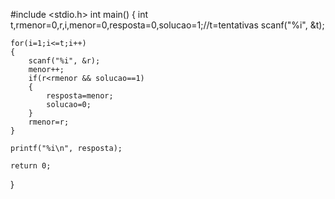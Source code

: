 #include <stdio.h>
int main()
{
    int t,rmenor=0,r,i,menor=0,resposta=0,solucao=1;//t=tentativas
    scanf("%i", &t);
    
    for(i=1;i<=t;i++)
    {
        scanf("%i", &r);
        menor++;
        if(r<rmenor && solucao==1)
        {
            resposta=menor;
            solucao=0;
    	}
        rmenor=r;
    }
    
    printf("%i\n", resposta);
    
    return 0;
}
